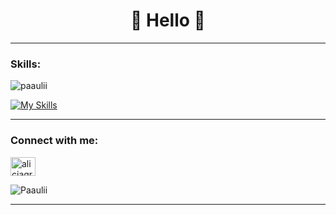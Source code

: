 <h1 align="center">🥰 Hello 🥰</h1>

---

<h3 align="left">Skills:</h3>
<img align="center" src="https://github-readme-stats.vercel.app/api/top-langs?username=paaulii&show_icons=true&locale=en&layout=compact&theme=aura_dark" alt="paaulii" /> </p>

[![My Skills](https://skillicons.dev/icons?i=cs,unity,cpp,unreal,kotlin,androidstudio,py,git,swift,js,html,css)](https://skillicons.dev)

---

<h3 align="left">Connect with me:</h3>
<p align="left">
<a href="https://www.linkedin.com/in/paulina-ha%C5%82atek-739015232/" target="blank"><img align="center" src="https://raw.githubusercontent.com/rahuldkjain/github-profile-readme-generator/master/src/images/icons/Social/linked-in-alt.svg" alt="alicjagruca" height="30" width="40" /></a>
</p>
<img src="https://komarev.com/ghpvc/?username=Paaulii&label=Profile%20views&color=0e75b6&style=flat&color=blue" alt="Paaulii" /> </p>


---




